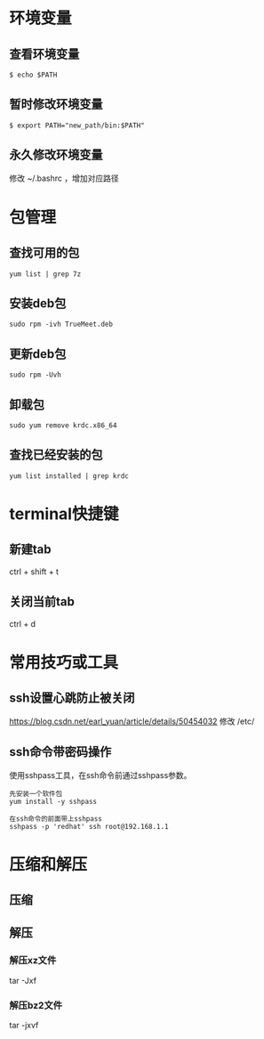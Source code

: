 # 环境变量
## 查看环境变量
```
$ echo $PATH
```

## 暂时修改环境变量
```
$ export PATH="new_path/bin:$PATH"
```

## 永久修改环境变量
修改 ~/.bashrc ，增加对应路径

# 包管理
## 查找可用的包
```
yum list | grep 7z
```

## 安装deb包
```
sudo rpm -ivh TrueMeet.deb
```

## 更新deb包
```
sudo rpm -Uvh
```

## 卸载包
```
sudo yum remove krdc.x86_64
```

## 查找已经安装的包
```
yum list installed | grep krdc
```

# terminal快捷键
## 新建tab
ctrl + shift + t

## 关闭当前tab
ctrl + d

# 常用技巧或工具
## ssh设置心跳防止被关闭
https://blog.csdn.net/earl_yuan/article/details/50454032
修改 /etc/

## ssh命令带密码操作
使用sshpass工具，在ssh命令前通过sshpass参数。
```
先安装一个软件包
yum install -y sshpass

在ssh命令的前面带上sshpass
sshpass -p 'redhat' ssh root@192.168.1.1
```

# 压缩和解压
## 压缩

## 解压
### 解压xz文件
tar -Jxf

### 解压bz2文件
tar -jxvf